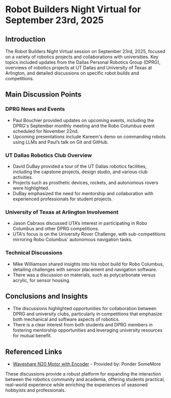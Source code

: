# Robot Builders Night Virtual for September 23rd, 2025

## Introduction
The Robot Builders Night Virtual session on September 23rd, 2025, focused on a variety of robotics projects and collaborations with universities. Key topics included updates from the Dallas Personal Robotics Group (DPRG), overviews of robotics projects at UT Dallas and University of Texas at Arlington, and detailed discussions on specific robot builds and competitions.

## Main Discussion Points

### DPRG News and Events
- Paul Bouchier provided updates on upcoming events, including the DPRG's September monthly meeting and the Robo Columbus event scheduled for November 22nd.
- Upcoming presentations include Kareem's demo on commanding robots using LLMs and Paul’s talk on Git and GitHub.

### UT Dallas Robotics Club Overview
- David DuBay provided a tour of the UT Dallas robotics facilities, including the capstone projects, design studio, and various club activities.
- Projects such as prosthetic devices, rockets, and autonomous rovers were highlighted.
- DuBay emphasized the need for mentorship and collaboration with experienced professionals for student projects.

### University of Texas at Arlington Involvement
- Jason Cabraos discussed UTA’s interest in participating in Robo Columbus and other DPRG competitions.
- UTA's focus is on the University Rover Challenge, with sub-competitions mirroring Robo Columbus' autonomous navigation tasks.

### Technical Discussions
- Mike Williamson shared insights into his robot build for Robo Columbus, detailing challenges with sensor placement and navigation software.
- There was a discussion on materials, such as polycarbonate versus acrylic, for sensor housing.

## Conclusions and Insights
- The discussions highlighted opportunities for collaboration between DPRG and university clubs, particularly in competitions that emphasize both mechanical and software aspects of robotics.
- There is a clear interest from both students and DPRG members in fostering mentorship opportunities and leveraging university resources for mutual benefit.

## Referenced Links
- [Waveshare N20 Motor with Encoder](https://www.amazon.com/Waveshare-All-Metal-Precision-Reduction-Connector/dp/B0CW1TCCTL) - Provided by: Ponder SomeMore

These discussions provide a robust platform for expanding the interaction between the robotics community and academia, offering students practical, real-world experience while enriching the experiences of seasoned hobbyists and professionals.